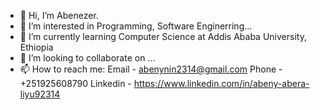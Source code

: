 - 👋 Hi, I’m Abenezer.
- 👀 I’m interested in Programming, Software Enginerring...
- 🌱 I’m currently learning Computer Science at Addis Ababa University, Ethiopia 
- 💞️ I’m looking to collaborate on ...
- 📫 How to reach me:
            Email  -  abenynin2314@gmail.com
            Phone  -  +251925608790
          Linkedin -  https://www.linkedin.com/in/abeny-abera-liyu92314

<!---
Abenina14/Abenina14 is a ✨ special ✨ repository because its `README.md` (this file) appears on your GitHub profile.
You can click the Preview link to take a look at your changes.
--->
